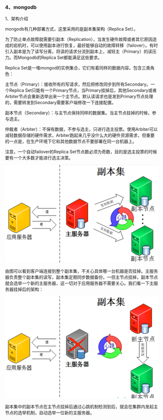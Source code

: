 ### 4、mongodb

1、架构介绍

 mongodb有几种部署方式，这里采用的是副本集架构（Replica Set）。

为了防止单点故障就需要引副本（Replication），当发生硬件故障或者其它原因造成的宕机时，可以使用副本进行恢复，最好能够自动的故障转移（failover）。有时引入副本是为了读写分离，将读的请求分流到副本上，减轻主（Primary）的读压力。而Mongodb的Replica Set都能满足这些要求。

 Replica Set是一堆mongod的实例集合，它们有着同样的数据内容。包含三类角色：

主节点（Primary）：接收所有的写请求，然后把修改同步到所有Secondary。一个Replica Set只能有一个Primary节点，当Primary挂掉后，其他Secondary或者Arbiter节点会重新选举出来一个主节点。默认读请求也是发到Primary节点处理的，需要转发到Secondary需要客户端修改一下连接配置。

 副本节点（Secondary）：与主节点保持同样的数据集。当主节点挂掉的时候，参与选主。

 仲裁者（Arbiter）：不保有数据，不参与选主，只进行选主投票。使用Arbiter可以减轻数据存储的硬件需求，Arbiter跑起来几乎没什么大的硬件资源需求，但重要的一点是，在生产环境下它和其他数据节点不要部署在同一台机器上。

注意，一个自动failover的Replica Set节点数必须为奇数，目的是选主投票的时候要有一个大多数才能进行选主决策。

 ![img](image/4.0.1.png)

由图可以看到客户端连接到整个副本集，不关心具体哪一台机器是否挂掉。主服务器负责整个副本集的读写，副本集定期同步数据备份，一但主节点挂掉，副本节点就会选举一个新的主服务器，这一切对于应用服务器不需要关心。我们看一下主服务器挂掉后的架构：

 ![img](image/4.0.2.png)

副本集中的副本节点在主节点挂掉后通过心跳机制检测到后，就会在集群内发起主节点的选举机制，自动选举一位新的主服务器。